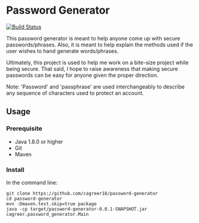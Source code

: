 # Password Generator
[![Build Status](https://travis-ci.com/cagreer18/password-generator.svg?branch=master)](https://travis-ci.com/cagreer18/password-generator)

This password generator is meant to help anyone come up with secure passwords/phrases. Also, it is meant to help explain the methods used if the user wishes to hand generate words/phrases.

Ultimately, this project is used to help me work on a bite-size project while being secure. That said, I hope to raise awareness that making secure passwords can be easy for anyone given the proper direction.

Note: 'Password' and 'passphrase' are used interchangeably to describe any sequence of characters used to protect an account.

## Usage

### Prerequisite
* Java 1.8.0 or higher
* Git
* Maven


### Install

In the command line:

~~~
git clone https://github.com/cagreer18/password-generator
cd password-generator
mvn -Dmaven.test.skip=true package
java -cp target/password-generator-0.0.1-SNAPSHOT.jar cagreer.password_generator.Main
~~~
